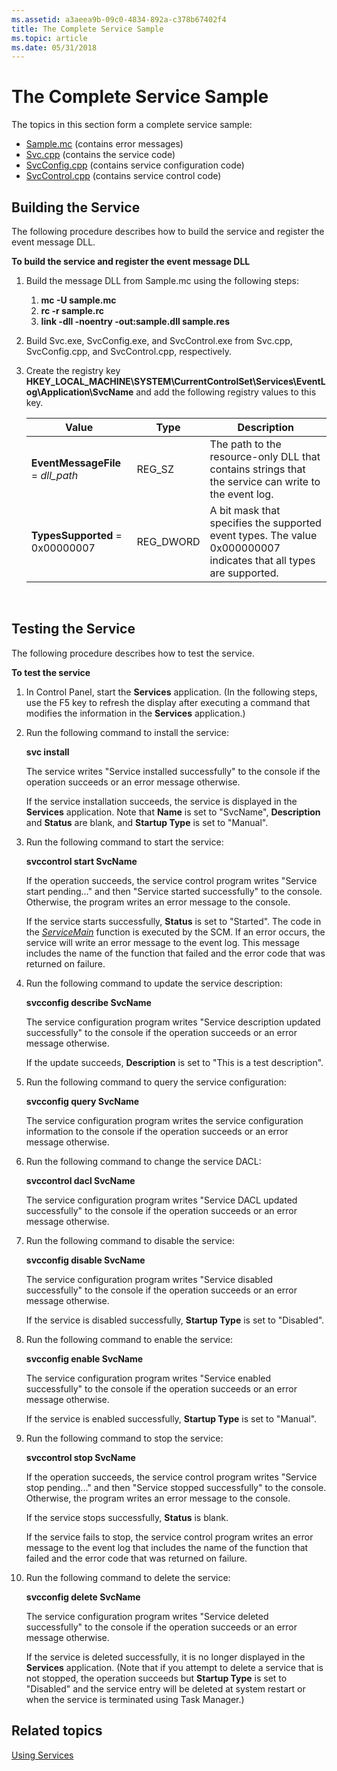```yaml
---
ms.assetid: a3aeea9b-09c0-4834-892a-c378b67402f4
title: The Complete Service Sample
ms.topic: article
ms.date: 05/31/2018
---
```


# The Complete Service Sample

The topics in this section form a complete service sample:

-   [Sample.mc](sample-mc.md) (contains error messages)
-   [Svc.cpp](svc-cpp.md) (contains the service code)
-   [SvcConfig.cpp](svcconfig-cpp.md) (contains service configuration code)
-   [SvcControl.cpp](svccontrol-cpp.md) (contains service control code)

## Building the Service

The following procedure describes how to build the service and register the event message DLL.

**To build the service and register the event message DLL**

1.  Build the message DLL from Sample.mc using the following steps:
    1.  **mc -U sample.mc**
    2.  **rc -r sample.rc**
    3.  **link -dll -noentry -out:sample.dll sample.res**
2.  Build Svc.exe, SvcConfig.exe, and SvcControl.exe from Svc.cpp, SvcConfig.cpp, and SvcControl.cpp, respectively.
3.  Create the registry key **HKEY\_LOCAL\_MACHINE\\SYSTEM\\CurrentControlSet\\Services\\EventLog\\Application\\SvcName** and add the following registry values to this key.

    | Value                              | Type       | Description                                                                                                        |
    |------------------------------------|------------|--------------------------------------------------------------------------------------------------------------------|
    | **EventMessageFile** = *dll\_path* | REG\_SZ    | The path to the resource-only DLL that contains strings that the service can write to the event log.               |
    | **TypesSupported** = 0x00000007    | REG\_DWORD | A bit mask that specifies the supported event types. The value 0x000000007 indicates that all types are supported. |

    

     

## Testing the Service

The following procedure describes how to test the service.

**To test the service**

1.  In Control Panel, start the **Services** application. (In the following steps, use the F5 key to refresh the display after executing a command that modifies the information in the **Services** application.)
2.  Run the following command to install the service:

    **svc install**

    The service writes "Service installed successfully" to the console if the operation succeeds or an error message otherwise.

    If the service installation succeeds, the service is displayed in the **Services** application. Note that **Name** is set to "SvcName", **Description** and **Status** are blank, and **Startup Type** is set to "Manual".

3.  Run the following command to start the service:

    **svccontrol start SvcName**

    If the operation succeeds, the service control program writes "Service start pending..." and then "Service started successfully" to the console. Otherwise, the program writes an error message to the console.

    If the service starts successfully, **Status** is set to "Started". The code in the [*ServiceMain*](https://msdn.microsoft.com/library/ms685138(v=VS.85).aspx) function is executed by the SCM. If an error occurs, the service will write an error message to the event log. This message includes the name of the function that failed and the error code that was returned on failure.

4.  Run the following command to update the service description:

    **svcconfig describe SvcName**

    The service configuration program writes "Service description updated successfully" to the console if the operation succeeds or an error message otherwise.

    If the update succeeds, **Description** is set to "This is a test description".

5.  Run the following command to query the service configuration:

    **svcconfig query SvcName**

    The service configuration program writes the service configuration information to the console if the operation succeeds or an error message otherwise.

6.  Run the following command to change the service DACL:

    **svccontrol dacl SvcName**

    The service configuration program writes "Service DACL updated successfully" to the console if the operation succeeds or an error message otherwise.

7.  Run the following command to disable the service:

    **svcconfig disable SvcName**

    The service configuration program writes "Service disabled successfully" to the console if the operation succeeds or an error message otherwise.

    If the service is disabled successfully, **Startup Type** is set to "Disabled".

8.  Run the following command to enable the service:

    **svcconfig enable SvcName**

    The service configuration program writes "Service enabled successfully" to the console if the operation succeeds or an error message otherwise.

    If the service is enabled successfully, **Startup Type** is set to "Manual".

9.  Run the following command to stop the service:

    **svccontrol stop SvcName**

    If the operation succeeds, the service control program writes "Service stop pending..." and then "Service stopped successfully" to the console. Otherwise, the program writes an error message to the console.

    If the service stops successfully, **Status** is blank.

    If the service fails to stop, the service control program writes an error message to the event log that includes the name of the function that failed and the error code that was returned on failure.

10. Run the following command to delete the service:

    **svcconfig delete SvcName**

    The service configuration program writes "Service deleted successfully" to the console if the operation succeeds or an error message otherwise.

    If the service is deleted successfully, it is no longer displayed in the **Services** application. (Note that if you attempt to delete a service that is not stopped, the operation succeeds but **Startup Type** is set to "Disabled" and the service entry will be deleted at system restart or when the service is terminated using Task Manager.)

## Related topics

<dl> <dt>

[Using Services](using-services.md)
</dt> </dl>

 

 



